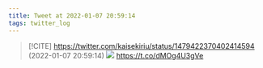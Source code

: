 ```yaml
---
title: Tweet at 2022-01-07 20:59:14
tags: twitter_log
---
```


> [!CITE] https://twitter.com/kaisekiriu/status/1479422370402414594 (2022-01-07 20:59:14)
> ![](https://twitter.com/kaisekiriu/status/1479422370402414594)
> https://t.co/dMOg4U3gVe

